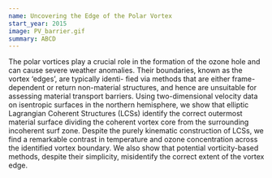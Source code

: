 ```yaml
---
name: Uncovering the Edge of the Polar Vortex
start_year: 2015
image: PV_barrier.gif
summary: ABCD
---
```


The polar vortices play a crucial role in the formation of the ozone hole and can cause severe weather anomalies. Their boundaries, known as the vortex ‘edges’, are typically identi- fied via methods that are either frame-dependent or return non-material structures, and hence are unsuitable for assessing material transport barriers. Using two-dimensional velocity data on isentropic surfaces in the northern hemisphere, we show that elliptic Lagrangian Coherent Structures (LCSs) identify the correct outermost material surface dividing the coherent vortex core from the surrounding incoherent surf zone. Despite the purely kinematic construction of LCSs, we find a remarkable contrast in temperature and ozone concentration across the identified vortex boundary. We also show that potential vorticity-based methods, despite their simplicity, misidentify the correct extent of the vortex edge.